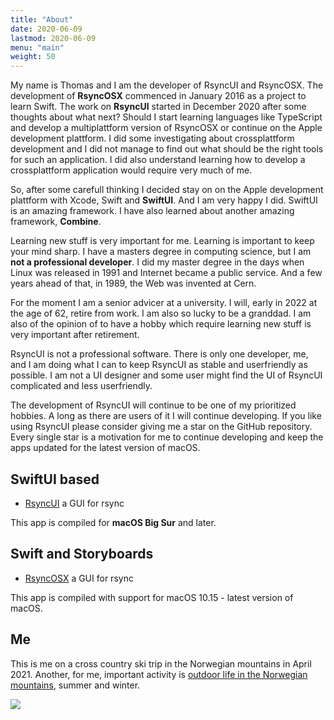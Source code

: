 ```yaml
---
title: "About"
date: 2020-06-09
lastmod: 2020-06-09
menu: "main"
weight: 50
---
```

My name is Thomas and I am the developer of RsyncUI and RsyncOSX. The development of **RsyncOSX** commenced in January 2016 as a project to learn Swift. The work on **RsyncUI** started in December 2020 after some thoughts about what next? Should I start learning languages like TypeScript and develop a multiplattform version of RsyncOSX or continue on the Apple development plattform. I did some investigating about crossplattform development and I did not manage to find out what should be the right tools for such an application. I did also understand learning how to develop a crossplattform application would require very much of me.

So, after some carefull thinking I decided stay on on the Apple development plattform with Xcode, Swift and **SwiftUI**. And I am very happy I did. SwiftUI is an amazing framework. I have also learned about another amazing framework, **Combine**.

Learning new stuff is very important for me. Learning is important to keep your mind sharp. I have a masters degree in computing science, but I am **not a professional developer**. I did my master degree in the days when Linux was released in 1991 and Internet became a public service. And a few years ahead of that, in 1989, the Web was invented at Cern.   

For the moment I am a senior advicer at a university. I will, early in 2022 at the age of 62, retire from work. I am also so lucky to be a granddad. I am also of the opinion of to have a hobby which require learning new stuff is very important after retirement.

RsyncUI is not a professional software. There is only one developer, me, and I am doing what I can to keep RsyncUI as stable and userfriendly as possible. I am not a UI designer and some user might find the UI of RsyncUI complicated and less userfriendly.

The development of RsyncUI will continue to be one of my prioritized hobbies. A long as there are users of it I will continue developing.  If you like using RsyncUI please consider giving me a star on the GitHub repository. Every single star is a motivation for me to continue developing and keep the apps updated for the latest version of macOS.

## SwiftUI based

- [RsyncUI](https://github.com/rsyncOSX/RsyncUI) a GUI for rsync

This app is compiled for **macOS Big Sur** and later.

## Swift and Storyboards

- [RsyncOSX](https://github.com/rsyncOSX/RsyncOSX) a GUI for rsync

This app is compiled with support for macOS 10.15 - latest version of macOS.

## Me

This is me on a cross country ski trip in the Norwegian mountains in April 2021. Another, for me, important activity is [outdoor life in the Norwegian mountains](https://toppturer.netlify.app/), summer and winter.

 ![](/images/me.png)
